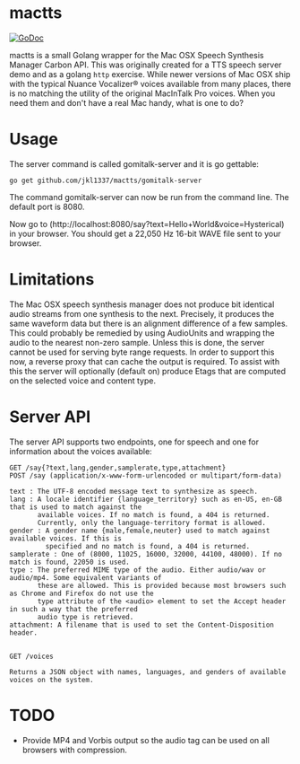 mactts
======
[![GoDoc](https://godoc.org/github.com/jkl1337/mactts?status.png)](https://godoc.org/github.com/jkl1337/mactts)

mactts is a small Golang wrapper for the Mac OSX Speech Synthesis Manager Carbon API.
This was originally created for a TTS speech server demo and as a golang `http` exercise. While newer versions of Mac OSX ship with the typical Nuance Vocalizer® voices available from many places, there is no matching the utility of the original MacInTalk Pro voices. When you need them and don't have a real Mac handy, what is one to do?

Usage
=====

The server command is called gomitalk-server and it is go gettable:
```
go get github.com/jkl1337/mactts/gomitalk-server
```

The command gomitalk-server can now be run from the command line. The default port is 8080.

Now go to (http://localhost:8080/say?text=Hello+World&voice=Hysterical) in your browser. You should get a 22,050 Hz 16-bit WAVE file sent to your browser.

Limitations
===========

The Mac OSX speech synthesis manager does not produce bit identical audio streams from one synthesis to the next. Precisely, it produces the same waveform data but there is an alignment difference of a few samples. This could probably be remedied by using AudioUnits and wrapping the audio to the nearest non-zero sample. Unless this is done, the server cannot be used for serving byte range requests. In order to support this now, a reverse proxy that can cache the output is required.
To assist with this the server will optionally (default on) produce Etags that are computed on the selected voice and content type.

Server API
==========
The server API supports two endpoints, one for speech and one for information about the voices available:

```
GET /say{?text,lang,gender,samplerate,type,attachment}
POST /say (application/x-www-form-urlencoded or multipart/form-data)

text : The UTF-8 encoded message text to synthesize as speech.
lang : A locale identifier {language_territory} such as en-US, en-GB that is used to match against the
       available voices. If no match is found, a 404 is returned.
       Currently, only the language-territory format is allowed.
gender : A gender name {male,female,neuter} used to match against available voices. If this is
         specified and no match is found, a 404 is returned.
samplerate : One of (8000, 11025, 16000, 32000, 44100, 48000). If no match is found, 22050 is used.
type : The preferred MIME type of the audio. Either audio/wav or audio/mp4. Some equivalent variants of
       these are allowed. This is provided because most browsers such as Chrome and Firefox do not use the
       type attribute of the <audio> element to set the Accept header in such a way that the preferred
       audio type is retrieved.
attachment: A filename that is used to set the Content-Disposition header.


GET /voices

Returns a JSON object with names, languages, and genders of available voices on the system.
```


TODO
====
- Provide MP4 and Vorbis output so the audio tag can be used on all browsers with compression.

